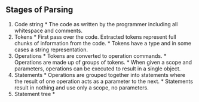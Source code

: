 Stages of Parsing
-----------------
  1. Code string
    * The code as written by the programmer including all whitespace and
      comments.
  1. Tokens
    * First pass over the code. Extracted tokens represent full chunks of
      information from the code.
    * Tokens have a type and in some cases a string representation.
  1. Operations
    * Tokens are converted to operation commands.
    * Operations are made up of groups of tokens.
    * When given a scope and parameters, operations can be executed to result
      in a single object.
  1. Statements
    * Operations are grouped together into statements where the result of one
      operation acts as a parameter to the next.
    * Statements result in nothing and use only a scope, no parameters.
  1. Statement tree
    * 

